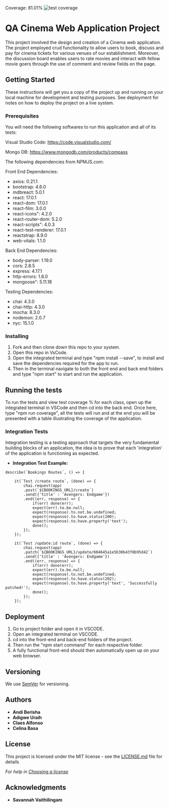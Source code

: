 Coverage: 81.01%
![test coverage](https://github.com/calfonsoQA/QAC-TE/blob/dev/Documentation/Backend%20coverage.png)


# QA Cinema Web Application Project
This project involved the design and creation of a Cinema web application. The project employed crud functionality to allow users to book, discuss and pay for cinema tickets for various venues of our establishment. Moreover, the discussion board enables users to rate movies and interact with fellow movie goers through the use of comment and review fields on the page.

## Getting Started
These instructions will get you a copy of the project up and running on your local machine for development and testing purposes. See deployment for notes on how to deploy the project on a live system.

### Prerequisites
You will need the following softwares to run this application and all of its tests:

Visual Studio Code: https://code.visualstudio.com/

Mongo DB: https://www.mongodb.com/products/compass

The following dependencies from NPMJS.com:

Front End Dependencies:

- axios: 0.21.1
- bootstrap: 4.6.0
- mdbreact: 5.0.1
- react: 17.0.1
- react-dom: 17.0.1
- react-film: 3.0.0
- react-icons": 4.2.0
- react-router-dom: 5.2.0
- react-scripts": 4.0.3
- react-test-renderer: 17.0.1
- reactstrap: 8.9.0
- web-vitals: 1.1.0


Back End Dependencies:

- body-parser: 1.19.0
- cors: 2.8.5
- express: 4.17.1
- http-errors: 1.8.0
- mongoose": 5.11.18

Testing Dependencies:

- chai: 4.3.0
- chai-http: 4.3.0
- mocha: 8.3.0
- nodemon: 2.0.7
- nyc: 15.1.0




### Installing
1. Fork and then clone down this repo to your system.
2. Open this repo in VsCode.
3. Open the integrated terminal and type "npm install --save", to install
   and save the dependencies required for the app to run.
4. Then in the terminal navigate to both the front end and back end folders and type
   "npm start" to start and run the application.


## Running the tests
To run the tests and view test coverage % for each class, open up the integrated terminal in VSCode and then cd into the back
end. Once here, type "npm run coverage", all the tests will run and at the end you will be presented with a table illustrating the coverage
of the application.

### Integration Tests 
Integration testing is a testing approach that targets the very fundamental building blocks of an application,
the idea is to prove that each 'integration' of the application is functioning as expected.

* **Integration Test Example:**
```
describe(`Bookings Routes`, () => {

    it(`Test /create route`, (done) => {
        chai.request(app)
        .post(`${BOOKINGS_URL}/create`)
        .send({'title' : 'Avengers: Endgame'})
        .end((err, response) => {
            if(err) done(err); 
            expect(err).to.be.null;
            expect(response).to.not.be.undefined;
            expect(response).to.have.status(200);
            expect(response).to.have.property('text');
            done();
        });
    });

    it(`Test /update:id route`, (done) => {
        chai.request(app)
        .patch(`${BOOKINGS_URL}/update/604645a1e5b30b43f8b95d42`)
        .send({'title' : 'Avengers: Endgame'})
        .end((err, response) => {
            if(err) done(err); 
            expect(err).to.be.null;
            expect(response).to.not.be.undefined;
            expect(response).to.have.status(202);
            expect(response).to.have.property('text', 'Successfully patched!');
            done();
        });
    });

```




## Deployment
1. Go to project folder and open it in VSCODE.
2. Open an integrated terminal on VSCODE.
3. cd into the front-end and back-end folders of the project.
4. Then run the "npm start command" for each respective folder.
5. A fully functional front-end should then automatically open up on your web browser.







## Versioning

We use [SemVer](http://semver.org/) for versioning.

## Authors

* **Andi Berisha** 
* **Adigwe Uraih** 
* **Claes Alfonso**
* **Celina Basa**  

## License

This project is licensed under the MIT license - see the [LICENSE.md](LICENSE.md) file for details 

*For help in [Choosing a license](https://choosealicense.com/)*

## Acknowledgments
* **Savannah Vaithilingam**


